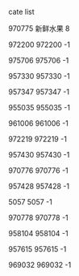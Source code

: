 cate list

970775 新鲜水果 8

972200 972200 -1

975706 975706 -1

957330 957330 -1

957347 957347 -1

955035 955035 -1

961006 961006 -1

972219 972219 -1

957430 957430 -1

970776 970776 -1

957428 957428 -1

5057 5057 -1

970778 970778 -1

958104 958104 -1

957615 957615 -1

969032 969032 -1

